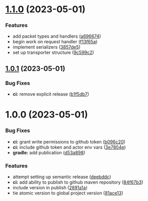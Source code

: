 # [1.1.0](https://github.com/sphericalkat/atomic-demo/compare/v1.0.1...v1.1.0) (2023-05-01)


### Features

* add packet types and handlers ([a696674](https://github.com/sphericalkat/atomic-demo/commit/a69667483242b205cd2ce8b21125503340e46868))
* begin work on request handler ([f13f65a](https://github.com/sphericalkat/atomic-demo/commit/f13f65a7c35bb2778cd2e3e98b248ca6aae02db0))
* implement serializers ([3857de5](https://github.com/sphericalkat/atomic-demo/commit/3857de57b488acd13774c2dc72b4463de23b3cbb))
* set up transporter structure ([9c599c2](https://github.com/sphericalkat/atomic-demo/commit/9c599c2623d754f4ba0d90ccee2da5a20b77e460))

## [1.0.1](https://github.com/sphericalkat/atomic-demo/compare/v1.0.0...v1.0.1) (2023-05-01)


### Bug Fixes

* **ci:** remove explicit release ([b1f5db7](https://github.com/sphericalkat/atomic-demo/commit/b1f5db7dc2f98cc43529c92f989f90245c03b2a6))

# 1.0.0 (2023-05-01)


### Bug Fixes

* **ci:** grant write permissions to github token ([b096c20](https://github.com/sphericalkat/atomic-demo/commit/b096c202a27e0f04d7f0715d79dce4a225da4888))
* **ci:** include github token and actor env vars ([3e7804e](https://github.com/sphericalkat/atomic-demo/commit/3e7804eef7cd42a9ca20163100cd5216f81a6812))
* **gradle:** add publication ([d53a898](https://github.com/sphericalkat/atomic-demo/commit/d53a8987c3a5e6ea35fe016df0738a980f0b5306))


### Features

* attempt setting up semantic release ([deebddc](https://github.com/sphericalkat/atomic-demo/commit/deebddc6f65c63460c766b9fa2867488d1e168e0))
* **ci:** add ability to publish to github maven repository ([84f67b3](https://github.com/sphericalkat/atomic-demo/commit/84f67b311e93e7262f9a62a34b96895c9aa18ff2))
* include version in publish ([2891a1a](https://github.com/sphericalkat/atomic-demo/commit/2891a1ace556d0142d5f413b8840c111ec75f166))
* tie atomic version to global project version ([81ace13](https://github.com/sphericalkat/atomic-demo/commit/81ace13dec31cdf1f659eb53a432d64c8e240af3))
